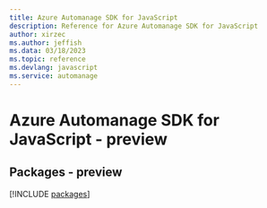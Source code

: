 ```yaml
---
title: Azure Automanage SDK for JavaScript
description: Reference for Azure Automanage SDK for JavaScript
author: xirzec
ms.author: jeffish
ms.data: 03/18/2023
ms.topic: reference
ms.devlang: javascript
ms.service: automanage
---
```

# Azure Automanage SDK for JavaScript - preview
## Packages - preview
[!INCLUDE [packages](automanage-index.md)]